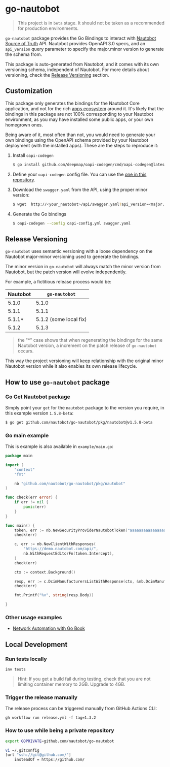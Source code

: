 # go-nautobot

> This project is in `beta` stage. It should not be taken as a recommended for production environments.

`go-nautobot` package provides the Go Bindings to interact with [Nautobot Source of Truth](https://nautobot.readthedocs.io/en/stable/) API. Nautobot provides OpenAPI 3.0 specs, and an `api_version` query parameter to specify the major.minor version to generate the schema from.

This package is auto-generated from Nautobot, and it comes with its own versioning schema, independent of Nautobot. For more details about versioning, check the [Release Versioning](#release-versioning) section.

## Customization

This package only generates the bindings for the Nautobot Core application, and not for the rich [apps ecosystem](https://docs.nautobot.com/projects/core/en/stable/apps/) around it. It's likely that the bindings in this package are not 100% corresponding to your Nautobot environment, as you may have installed some public apps, or your own homegrown ones.

Being aware of it, most often than not, you would need to generate your own bindings using the OpenAPI schema provided by your Nautobot deployment (with the installed apps). These are the steps to reproduce it:

1. Install `oapi-codegen`

   ```bash
   $ go install github.com/deepmap/oapi-codegen/cmd/oapi-codegen@latest
   ```

2. Define your `oapi-codegen` config file. You can use the [one in this repository](development/oapi-config.yml).

3. Download the `swagger.yaml` from the API, using the proper minor version:

   ```bash
   $ wget  http://<your_nautobot>/api/swagger.yaml?api_version=<major.minor_version> -O swagger.yaml
   ```

4. Generate the Go bindings

   ```bash
   $ oapi-codegen --config oapi-config.yml swagger.yaml
   ```

## Release Versioning

`go-nautobot` uses semantic versioning with a loose dependency on the Nautobot major-minor versioning used to generate the bindings.

The minor version in `go-nautobot` will always match the minor version from Nautobot, but the patch version will evolve independently.

For example, a fictitious release process would be:

| Nautobot | `go-nautobot`          |
| -------- | ---------------------- |
| 5.1.0    | 5.1.0                  |
| 5.1.1    | 5.1.1                  |
| 5.1.1\*  | 5.1.2 (some local fix) |
| 5.1.2    | 5.1.3                  |

> the "\*" case shows that when regenerating the bindings for the same Nautobot version, a increment on the patch release of `go-nautobot` occurs.

This way the project versioning will keep relationship with the original minor Nautobot version while it also enables its own release lifecycle.

## How to use `go-nautobot` package

### Go Get Nautobot package

Simply point your `get` for the `nautobot` package to the version you require, in this example version `1.5.8-beta`:

```bash
$ go get github.com/nautobot/go-nautobot/pkg/nautobot@v1.5.8-beta
```

### Go main example

This is example is also available in `example/main.go`:

```go
package main

import (
	"context"
	"fmt"

	nb "github.com/nautobot/go-nautobot/pkg/nautobot"
)

func check(err error) {
	if err != nil {
		panic(err)
	}
}

func main() {
	token, err := nb.NewSecurityProviderNautobotToken("aaaaaaaaaaaaaaaaaaaaaaaaaaaaaaaaaaaaaaaa")
	check(err)

	c, err := nb.NewClientWithResponses(
		"https://demo.nautobot.com/api/",
		nb.WithRequestEditorFn(token.Intercept),
	)
	check(err)

	ctx := context.Background()

	resp, err := c.DcimManufacturersListWithResponse(ctx, &nb.DcimManufacturersListParams{})
	check(err)

	fmt.Printf("%v", string(resp.Body))

}

```

### Other usage examples

- [Network Automation with Go Book](https://github.com/PacktPublishing/Network-Automation-with-Go/blob/main/ch06/nautobot/main.go)

## Local Development

### Run tests locally

```
inv tests
```

> Hint: If you get a build fail during testing, check that you are not limiting container memory to 2GB. Upgrade to 4GB.

### Trigger the release manually

The release process can be triggered manually from GitHub Actions CLI:

```
gh workflow run release.yml -f tag=1.3.2
```

### How to use while being a private repository

```bash
export GOPRIVATE=github.com/nautobot/go-nautobot

vi ~/.gitconfig
[url "ssh://git@github.com/"]
	insteadOf = https://github.com/
```
